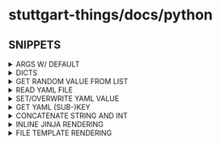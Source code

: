 # stuttgart-things/docs/python

## SNIPPETS

<details><summary>ARGS W/ DEFAULT</summary>

```python3
#!/usr/bin/env python3
import argparse

parser = argparse.ArgumentParser()
parser.add_argument('-f', '--values', default='values.yaml')
args = parser.parse_args()

print(args.values)
```

</details>

<details><summary>DICTS</summary>

```python3
# ..
disk = {
   'S': 32,
   'M': 64,
   'L': 81920,
   'XL': 12288,
}

os = {
   'labul-vsphere': {
      'ubuntu23': 'sthings-u23'
   }
}

print(disk['L'])
print(os['labul-vsphere']['ubuntu23'])
```

</details>

<details><summary>GET RANDOM VALUE FROM LIST</summary>

```python3
import random

# GET RANDOM ITEM FROM LIST
def get_random_fromlist(list):
  random_num = random.choice(list)
  print("Random select is : " + str(random_num))

  return str(random_num)
```

</details>

<details><summary>READ YAML FILE</summary>

```yaml
# values.yaml
---
source: github.com/stuttgart-things/aws-ec2-vm
region:
  - eu-central-1
  - eu-central-2
  - eu-central-3
vpc: vpc-ec6e8e86
ami: ami-023adaba598e661ac
itype:
  - t2.micro
  - t3.micro
  - t4.micro
```

```python3
import yaml

# OPEN YAML AS DICT
with open('values.yaml', 'r') as f:
    values = yaml.load(f, Loader=yaml.SafeLoader)

# ITERATE OVER THE VALUES DICTIONARY
for key in values:
  print(key)
  print(values[key])
```

</details>

<details><summary>SET/OVERWRITE YAML VALUE</summary>

```python3
values['call']['source'] = "local"
```

</details>

<details><summary>GET YAML (SUB-)KEY</summary>

```yaml
# values.yaml
---
name: hello
call:
  source: '"github.com/stuttgart-things/aws-ec2-vm"'
  region:
```

```python3
with open(args.values, 'r') as f:
    values = yaml.load(f, Loader=yaml.SafeLoader)

renderedTemplate = render_template(values.get('call'))
```

</details>

<details><summary>CONCATENATE STRING AND INT</summary>

```python3
now = datetime.now()
scan_id = f'{now.year}-{now.month}-{now.day}-{now.minute}-{now.second}'
```

</details>

<details><summary>INLINE JINJA RENDERING</summary>

```python3
#!/usr/bin/env python3
from jinja2 import Template
name = input("Enter your name: ")
tm = Template("Hello {{ name }}")
msg = tm.render(name=name)
print(msg)
```

```python3
#!/usr/bin/env python3

from jinja2 import Template
import os

inlineTemplate = "{% for count in range(0, vm_count) %}{% if loop.first%}{{ vm }}{% else %}{{ vm }}-{{ loop.index }}{% endif %}{% if not loop.last %}, {% endif %}{% endfor %}"

def render_template(values):
  template = Template(inlineTemplate)
  renderedTemplate = template.render(values)

  return str(renderedTemplate)

def main():

    values = {
       'vm': 'minnesota',
       'vm_count': 4,
    }

    rendered = render_template(values)
    print(rendered)

if __name__ == '__main__':
    main()
```

</details>

<details><summary>FILE TEMPLATE RENDERING</summary>

## EXAMPLE 1

```bash
# template.json
#...
"source": "url",
          "type": "json",
          "url": "{{ uploaded_data_url }}",
          "url_options": {
            "data": "",
            "method": "GET"
#..
```

```python3
# RENDER GRAFANA TEMPLATE/DASHBOARD
environment = Environment(loader=FileSystemLoader(current_dir+'/'))
template = environment.get_template(grafana_template_filename)
rendered_template = template.render(
    uploaded_data_url = upload_address + "/" +data_json_outputfile
)

print(rendered_template)

# WRITE RENDERED TEMPLATE TO DISK
file_object = open(template_json_outputfile, "w")
file_object.write(rendered_template)
file_object.close()
```

## EXAMPLE 2

```bash
# message.txt
{# templates/message.txt #}

Hello {{ name }}!

I'm happy to inform you that you did very well on today's {{ test_name }}.
You reached {{ score }} out of {{ max_score }} points.

See you tomorrow!
Pat
```

```python3
#!/usr/bin/env python3
# write_messages.py

from jinja2 import Environment, FileSystemLoader
import os

max_score = 100
test_name = "Python Challenge"
students = [
    {"name": "Sandrine",  "score": 100},
    {"name": "Gergeley", "score": 87},
    {"name": "Frieda", "score": 92},
]

path = os.path.dirname(os.path.realpath(__file__))
print(path+"/")

environment = Environment(loader=FileSystemLoader(path+"/"))
template = environment.get_template("message.txt")

for student in students:
    filename = f"message_{student['name'].lower()}.txt"
    content = template.render(
        student,
        max_score=max_score,
        test_name=test_name
    )
    with open(filename, mode="w", encoding="utf-8") as message:
        message.write(content)
        print(f"... wrote {filename}")
```

</details>
